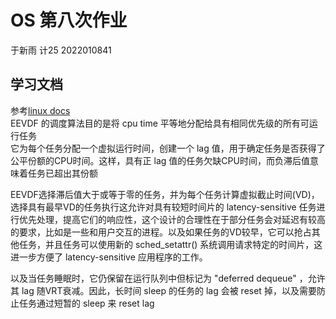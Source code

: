 # OS 第八次作业
于新雨 计25 2022010841
## 学习文档
参考[linux docs](https://docs.kernel.org/scheduler/sched-eevdf.html)    
EEVDF 的调度算法目的是将 cpu time 平等地分配给具有相同优先级的所有可运行任务   
它为每个任务分配一个虚拟运行时间，创建一个 lag 值，用于确定任务是否获得了公平份额的CPU时间。这样，具有正 lag 值的任务欠缺CPU时间，而负滞后值意味着任务已超出其份额    

EEVDF选择滞后值大于或等于零的任务，并为每个任务计算虚拟截止时间(VD)，选择具有最早VD的任务执行这允许对具有较短时间片的 latency-sensitive 任务进行优先处理，提高它们的响应性，这个设计的合理性在于部分任务会对延迟有较高的要求，比如是一些和用户交互的进程。以及如果任务的VD较早，它可以抢占其他任务，并且任务可以使用新的 sched_setattr() 系统调用请求特定的时间片，这进一步方便了 latency-sensitive 应用程序的工作。   

以及当任务睡眠时，它仍保留在运行队列中但标记为 "deferred dequeue" ，允许其 lag 随VRT衰减。因此，长时间 sleep 的任务的 lag 会被 reset 掉，以及需要防止任务通过短暂的 sleep 来 reset lag    

